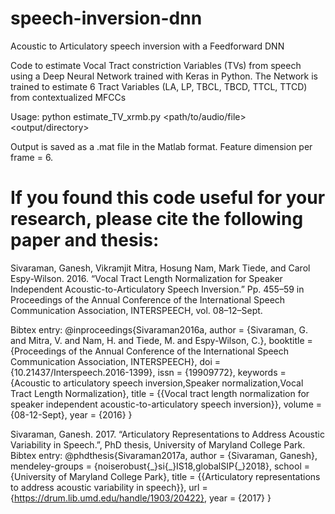 # speech-inversion-dnn
Acoustic to Articulatory speech inversion with a Feedforward DNN

Code to estimate Vocal Tract constriction Variables (TVs) from speech using a Deep Neural Network trained with Keras in Python. The Network is trained to estimate 6 Tract Variables (LA, LP, TBCL, TBCD, TTCL, TTCD) from contextualized MFCCs

Usage: python estimate_TV_xrmb.py <path/to/audio/file> <output/directory>

Output is saved as a .mat file in the Matlab format. Feature dimension per frame = 6.


# If you found this code useful for your research, please cite the following paper and thesis:

Sivaraman, Ganesh, Vikramjit Mitra, Hosung Nam, Mark Tiede, and Carol Espy-Wilson. 2016. “Vocal Tract Length Normalization for Speaker Independent Acoustic-to-Articulatory Speech Inversion.” Pp. 455–59 in Proceedings of the Annual Conference of the International Speech Communication Association, INTERSPEECH, vol. 08–12–Sept. 

Bibtex entry:
@inproceedings{Sivaraman2016a,
author = {Sivaraman, G. and Mitra, V. and Nam, H. and Tiede, M. and Espy-Wilson, C.},
booktitle = {Proceedings of the Annual Conference of the International Speech Communication Association, INTERSPEECH},
doi = {10.21437/Interspeech.2016-1399},
issn = {19909772},
keywords = {Acoustic to articulatory speech inversion,Speaker normalization,Vocal Tract Length Normalization},
title = {{Vocal tract length normalization for speaker independent acoustic-to-articulatory speech inversion}},
volume = {08-12-Sept},
year = {2016}
}

Sivaraman, Ganesh. 2017. “Articulatory Representations to Address Acoustic Variability in Speech.”, PhD thesis, University of Maryland College Park.
Bibtex entry:
@phdthesis{Sivaraman2017a,
author = {Sivaraman, Ganesh},
mendeley-groups = {noiserobust{\_}si{\_}IS18,globalSIP{\_}2018},
school = {University of Maryland College Park},
title = {{Articulatory representations to address acoustic variability in speech}},
url = {https://drum.lib.umd.edu/handle/1903/20422},
year = {2017}
}

